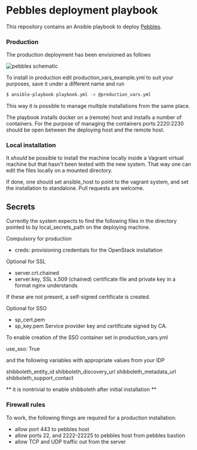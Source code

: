 # Pebbles deployment playbook

This repository contains an Ansible playbook to deploy [Pebbles](https://github.com/CSCfi/pebbles).


### Production

The production deployment has been envisioned as follows

![pebbles schematic](https://cloud.githubusercontent.com/assets/609234/24000118/0d0b5dd4-0a63-11e7-8920-9d9a0841c5e3.png)

To install in production edit production_vars_example.yml to suit your
purposes, save it under a different name and run

```bash
$ ansible-playbook playbook.yml -e @production_vars.yml
```

This way it is possible to manage multiple installations from the same place.

The playbook installs docker on a (remote) host and installs a number of
containers. For the purpose of managing the containers ports 2220:2230 should
be open between the deploying host and the remote host.

### Local installation

It *should* be possible to install the machine locally inside a Vagrant virtual
machine but that hasn't been tested with the new system. That way one can edit
the files locally on a mounted directory.

If done, one should set ansible_host to point to the vagrant system, and set
the installation to standalone. Pull requests are welcome.

## Secrets

Currently the system expects to find the following files in the directory
pointed to by local_secrets_path on the deploying machine.

Compulsory for production

* creds: provisioning credentials for the OpenStack installation

Optional for SSL
* server.crt.chained
* server.key, SSL x.509 (chained) certificate file and private key in a format
  nginx understands

If these are not present, a self-signed certificate is created.

Optional for SSO
* sp_cert.pem
* sp_key.pem
Service provider key and certificate signed by CA.

To enable creation of the SSO container set in production_vars.yml

  use_sso: True

and the following variables with appropriate values from your IDP

  shibboleth_entity_id
  shibboleth_discovery_url
  shibboleth_metadata_url
  shibboleth_support_contact

** it is nontrivial to enable shibboleth after initial installation **

### Firewall rules

To work, the following things are required for a production installation:

* allow port 443 to pebbles host
* allow ports 22, and 2222-22225 to pebbles host from pebbles bastion
* allow TCP and UDP traffic out from the server


